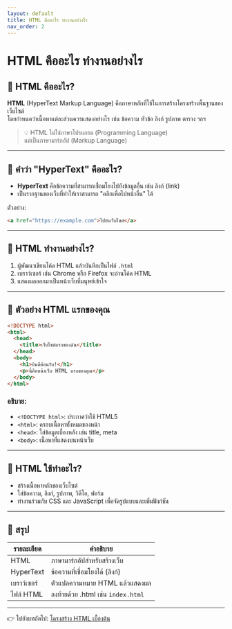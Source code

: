 ```yaml
---
layout: default
title: HTML คืออะไร ทำงานอย่างไร
nav_order: 2
---
```


# HTML คืออะไร ทำงานอย่างไร

## 🔹 HTML คืออะไร?

**HTML** (HyperText Markup Language) คือภาษาหลักที่ใช้ในการสร้างโครงสร้างพื้นฐานของเว็บไซต์  
โดยกำหนดว่าเนื้อหาแต่ละส่วนควรแสดงอย่างไร เช่น ข้อความ หัวข้อ ลิงก์ รูปภาพ ตาราง ฯลฯ

> 💡 HTML ไม่ใช่ภาษาโปรแกรม (Programming Language)  
> แต่เป็นภาษามาร์กอัป (Markup Language)

---

## 🔸 คำว่า "HyperText" คืออะไร?

- **HyperText** คือข้อความที่สามารถเชื่อมโยงไปยังข้อมูลอื่น เช่น ลิงก์ (link)
- เป็นรากฐานของเว็บที่ทำให้เราสามารถ "คลิกเพื่อไปหน้าอื่น" ได้

ตัวอย่าง:

```html
<a href="https://example.com">ไปยังเว็บไซต์</a>
```

---

## 🔸 HTML ทำงานอย่างไร?

1. ผู้พัฒนาเขียนโค้ด HTML แล้วบันทึกเป็นไฟล์ `.html`
2. เบราว์เซอร์ เช่น Chrome หรือ Firefox จะอ่านโค้ด HTML
3. แสดงผลออกมาเป็นหน้าเว็บที่มนุษย์เข้าใจ

---

## 🔸 ตัวอย่าง HTML แรกของคุณ

```html
<!DOCTYPE html>
<html>
  <head>
    <title>เว็บไซต์แรกของฉัน</title>
  </head>
  <body>
    <h1>ยินดีต้อนรับ!</h1>
    <p>นี่คือหน้าเว็บ HTML แรกของคุณ</p>
  </body>
</html>
```

### อธิบาย:

- `<!DOCTYPE html>`: ประกาศว่าใช้ HTML5
- `<html>`: ครอบเนื้อหาทั้งหมดของหน้า
- `<head>`: ใส่ข้อมูลเบื้องหลัง เช่น title, meta
- `<body>`: เนื้อหาที่แสดงบนหน้าเว็บ

---

## 🔸 HTML ใช้ทำอะไร?

- สร้างเนื้อหาหลักของเว็บไซต์
- ใส่ข้อความ, ลิงก์, รูปภาพ, วิดีโอ, ฟอร์ม
- ทำงานร่วมกับ CSS และ JavaScript เพื่อจัดรูปแบบและเพิ่มฟังก์ชัน

---

## 🧠 สรุป

| รายละเอียด | คำอธิบาย |
|------------|----------|
| HTML | ภาษามาร์กอัปสำหรับสร้างเว็บ |
| HyperText | ข้อความที่เชื่อมโยงได้ (ลิงก์) |
| เบราว์เซอร์ | ตัวแปลความหมาย HTML แล้วแสดงผล |
| ไฟล์ HTML | ลงท้ายด้วย .html เช่น `index.html` |

---

👉 ไปยังบทถัดไป: [โครงสร้าง HTML เบื้องต้น](html-02-structure.md)
